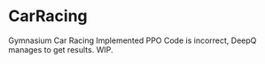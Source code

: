 # CarRacing
Gymnasium Car Racing
Implemented PPO Code is incorrect, DeepQ manages to get results. WIP.
